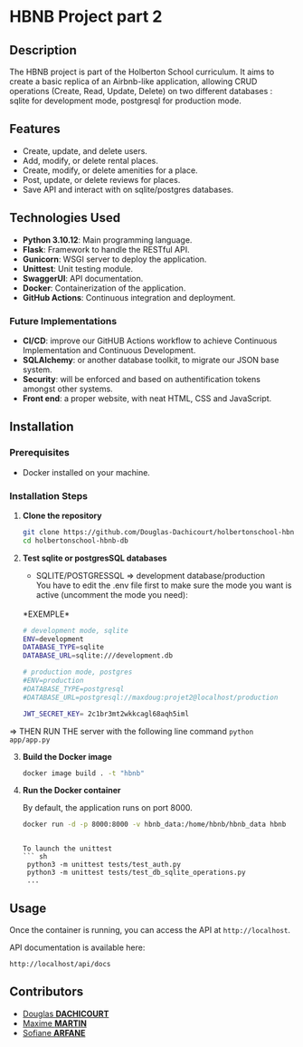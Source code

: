 # HBNB Project part 2

## Description

The HBNB project is part of the Holberton School curriculum. It aims to create a basic replica of an Airbnb-like application, allowing CRUD operations (Create, Read, Update, Delete) on two different databases : sqlite for development mode, postgresql for production mode.

## Features

- Create, update, and delete users.
- Add, modify, or delete rental places.
- Create, modify, or delete amenities for a place.
- Post, update, or delete reviews for places.
- Save API and interact with on sqlite/postgres databases.

## Technologies Used

- **Python 3.10.12**: Main programming language.
- **Flask**: Framework to handle the RESTful API.
- **Gunicorn**: WSGI server to deploy the application.
- **Unittest**: Unit testing module.
- **SwaggerUI**: API documentation.
- **Docker**: Containerization of the application.
- **GitHub Actions**: Continuous integration and deployment.

### Future Implementations

- **CI/CD**: improve our GitHUB Actions workflow to achieve Continuous Implementation and Continuous Development.
- **SQLAlchemy**: or another database toolkit, to migrate our JSON base system.
- **Security**: will be enforced and based on authentification tokens amongst other systems.
- **Front end**: a proper website, with neat HTML, CSS and JavaScript.

## Installation

### Prerequisites

- Docker installed on your machine.

### Installation Steps

1. **Clone the repository**

    ```sh
    git clone https://github.com/Douglas-Dachicourt/holbertonschool-hbnb-db
    cd holbertonschool-hbnb-db
    ```

2. **Test sqlite or postgresSQL databases**

    - SQLITE/POSTGRESSQL => development database/production <br>
    <t> You have to edit the .env file first to make sure the mode you want is active (uncomment the mode you need): <br>
    <br>
    *EXEMPLE*

     ```sh
    # development mode, sqlite
    ENV=development
    DATABASE_TYPE=sqlite
    DATABASE_URL=sqlite:///development.db

    # production mode, postgres
    #ENV=production
    #DATABASE_TYPE=postgresql
    #DATABASE_URL=postgresql://maxdoug:projet2@localhost/production

    JWT_SECRET_KEY= 2c1br3mt2wkkcagl68aqh5iml
    ```
 => THEN RUN THE server with the following line command `python app/app.py` <br>

3. **Build the Docker image**

    ```sh
    docker image build . -t "hbnb"
    ```

4. **Run the Docker container**

    By default, the application runs on port 8000.

    ```sh
    docker run -d -p 8000:8000 -v hbnb_data:/home/hbnb/hbnb_data hbnb
    ```

    ```

    To launch the unittest
    ``` sh
     python3 -m unittest tests/test_auth.py
     python3 -m unittest tests/test_db_sqlite_operations.py
     ...
    ```


## Usage

Once the container is running, you can access the API at `http://localhost`.

API documentation is available here:

`http://localhost/api/docs` 


## Contributors

- [Douglas **DACHICOURT**](https://github.com/Douglas-Dachicourt)
- [Maxime **MARTIN**](https://github.com/cosmos510)
- [Sofiane **ARFANE**](https://github.com/Sofiane74100)
